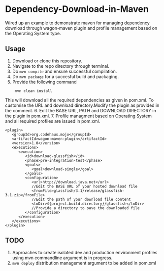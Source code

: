 # Dependency-Download-in-Maven
Wired up an example to demonstrate maven for managing dependency download through wagon-maven plugin and profile management based on the Operating System type. 

## Usage
1. Download or clone this repository.
2. Navigate to the repo directory through terminal.
3. Do ```mvn compile``` and ensure successful compilation.
4. Do ```mvn package``` for a succesful build and packaging.
5. Provide the following command 
   ```
    mvn clean install
    ```
 This will download all the required dependencies as given in pom.xml. 
 To customise the URL and download directory.Modify the plugin as provided in the comment.
6. Edit the BASE URL, PATH and DOWNLOAD DIRECTORY in the plugin in pom.xml.
7. Profile managment based on Operating System and all required profiles are issued in pom.xml. 
 
```
<plugin>
   <groupId>org.codehaus.mojo</groupId>
   <artifactId>wagon-maven-plugin</artifactId>
   <version>1.0</version>
   <executions>
      <execution>
         <id>download-glassfish</id>
         <phase>pre-integration-test</phase>
         <goals>
            <goal>download-single</goal>
         </goals>
         <configuration>
            <url>http://download.java.net</url>
            //Edit the BASE URL of your hosted download file
            <fromFile>glassfish/3.1/release/glassfish-3.1.zip</fromFile>
            //Edit the path of your download file content
            <toDir>${project.build.directory}/glassfish</toDir>
            //Provide a directory to save the downloaded file
         </configuration>
      </execution>
   </executions>
</plugin>
```
  ## TODO 
1.  Approaches to create isolated dev and production environment profiles using mvn commandline argument is in progress.
2.  ```mvn deploy``` distribution management argument to be added in pom.xml
